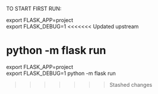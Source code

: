 TO START FIRST RUN:

export FLASK_APP=project  
export FLASK_DEBUG=1
<<<<<<< Updated upstream


python -m flask run
=======
export FLASK_APP=project  
export FLASK_DEBUG=1
python -m flask run
>>>>>>> Stashed changes
